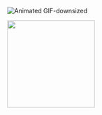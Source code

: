 ![Animated GIF-downsized](https://user-images.githubusercontent.com/61454264/123830152-ffa26f80-d93d-11eb-838f-7eff17c87e7e.gif)

<img src="https://gyazo.com/6bead870c057b1e883a7d16297ce9f05/raw" width="200">
